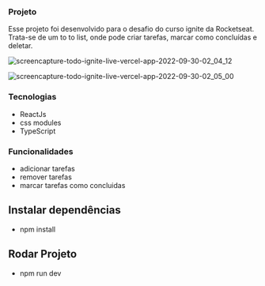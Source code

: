 ### Projeto
Esse projeto foi desenvolvido para o desafio do curso ignite da Rocketseat. Trata-se de um to to list, onde pode criar tarefas, marcar como concluídas e deletar.

![screencapture-todo-ignite-live-vercel-app-2022-09-30-02_04_12](https://user-images.githubusercontent.com/58608300/193194162-b4d590e3-a6ed-4d18-bbb7-f285f61c4e73.png)

![screencapture-todo-ignite-live-vercel-app-2022-09-30-02_05_00](https://user-images.githubusercontent.com/58608300/193194271-2352be1e-817a-4543-a4c7-db53b1ab8520.png)

### Tecnologias
- ReactJs
- css modules
- TypeScript

### Funcionalidades
- adicionar tarefas
- remover tarefas
- marcar tarefas como concluidas

## Instalar dependências
- npm install

## Rodar Projeto
- npm run dev
